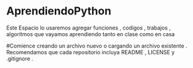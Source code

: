 # AprendiendoPython
 Este Espacio lo usaremos agregar funciones , codigos , trabajos , algoritmos que vayamos aprendiendo tanto en clase como en casa















#Comience creando un archivo nuevo o cargando un archivo existente . Recomendamos que cada repositorio incluya README , LICENSE y .gitignore .
